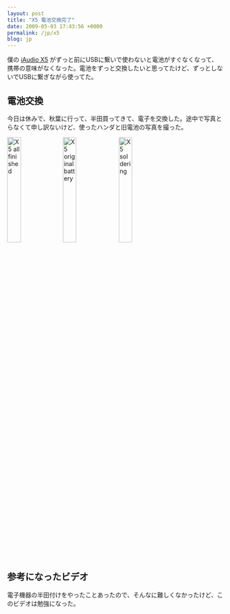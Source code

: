 ```yaml
---
layout: post
title: "X5 電池交換完了"
date: 2009-05-03 17:43:56 +0000
permalink: /jp/x5
blog: jp
---
```


僕の [iAudio X5](http://www.cowonjapan.com/product_wide/product_X5_nameof.php) がずっと前にUSBに繋いで使わないと電池がすぐなくなって、携帯の意味がなくなった。電池をずっと交換したいと思ってたけど、ずっとしないでUSBに繋ぎながら使ってた。

## 電池交換

今日は休みで、秋葉に行って、半田買ってきて、電子を交換した。途中で写真とらなくて申し訳ないけど、使ったハンダと旧電池の写真を撮った。

<div class="align-center">
<img src="https://storage.googleapis.com/static.ianlewis.org/prod/img/gallery/img_3155_big.jpg" alt="X5 all finished" style="width: 25%;" />

<img src="https://storage.googleapis.com/static.ianlewis.org/prod/img/gallery/img_3153_big.jpg" alt="X5 original battery" style="width: 25%;" />

<img src="https://storage.googleapis.com/static.ianlewis.org/prod/img/gallery/img_3152_big.jpg" alt="X5 soldering" style="width: 25%;"/>
</div>

## 参考になったビデオ

電子機器の半田付けをやったことあったので、そんなに難しくなかったけど、このビデオは勉強になった。

<object type="application/x-shockwave-flash" style="width:425px; height:350px" data="https://www.youtube.com/v/AsTKtp7lUho"><param name="movie" value="https://www.youtube.com/v/AsTKtp7lUho" /></object>
